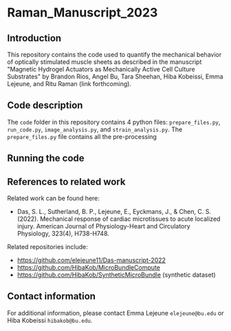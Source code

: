 # Raman_Manuscript_2023

## Introduction 
This repository contains the code used to quantify the mechanical behavior of optically stimulated muscle sheets as described in the manuscript "Magnetic Hydrogel Actuators as Mechanically Active Cell Culture Substrates" by Brandon Rios, Angel Bu, Tara Sheehan, Hiba Kobeissi, 
Emma Lejeune, and Ritu Raman (link forthcoming). 

## Code description
The ``code`` folder in this repository contains $4$ python files: ``prepare_files.py``, ``run_code.py``, ``image_analysis.py``, and ``strain_analysis.py``. 
The ``prepare_files.py`` file contains all the pre-processing 

## Running the code

## References to related work 
Related work can be found here:
* Das, S. L., Sutherland, B. P., Lejeune, E., Eyckmans, J., & Chen, C. S. (2022). Mechanical response of cardiac microtissues to acute localized injury. American Journal of Physiology-Heart and Circulatory Physiology, 323(4), H738-H748.

Related repositories include:
* https://github.com/elejeune11/Das-manuscript-2022
* https://github.com/HibaKob/MicroBundleCompute
* https://github.com/HibaKob/SyntheticMicroBundle (synthetic dataset)

## Contact information
For additional information, please contact Emma Lejeune `elejeune@bu.edu` or Hiba Kobeissi `hibakob@bu.edu`.
